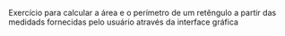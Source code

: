 Exercício para calcular a área e o perímetro de um retêngulo a partir das medidads fornecidas pelo usuário através da interface gráfica
